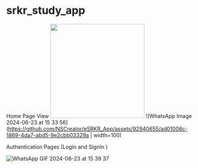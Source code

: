 # srkr_study_app
Home Page View
<img src="[/images/output/video1.gif](https://github.com/NSCreator/eSRKR_App/assets/92940655/ad01006c-1869-4da7-abd5-9e2cbb03329a)" width="250" height="250"/>
![WhatsApp Image 2024-06-23 at 15 33 56](https://github.com/NSCreator/eSRKR_App/assets/92940655/ad01006c-1869-4da7-abd5-9e2cbb03329a | width=100)

Authentication Pages (Login and SignIn )

![WhatsApp GIF 2024-06-23 at 15 39 37](https://github.com/NSCreator/eSRKR_App/assets/92940655/892b0f71-26b5-4f1c-9e98-bd30fb123178)
